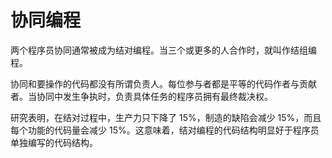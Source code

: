 # 协同编程

两个程序员协同通常被成为结对编程。当三个或更多的人合作时，就叫作结组编程。

协同和要操作的代码都没有所谓负责人。每位参与者都是平等的代码作者与贡献者。当协同中发生争执时，负责具体任务的程序员拥有最终裁决权。

研究表明，在结对过程中，生产力只下降了 15%，制造的缺陷会减少 15%，而且每个功能的代码量会减少 15%。这意味着，结对编程的代码结构明显好于程序员单独编写的代码结构。